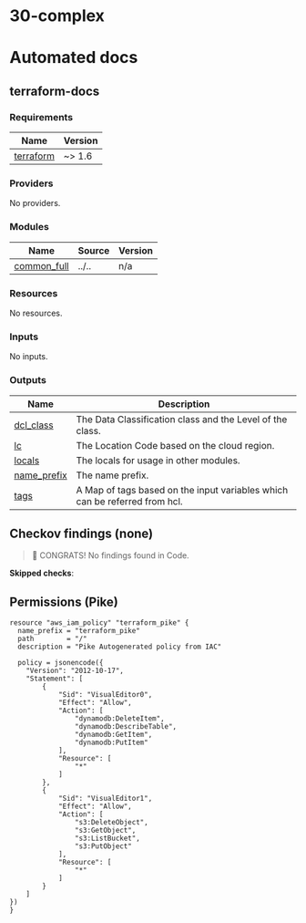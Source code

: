 # 30-complex

# Automated docs

<!-- BEGIN_TOC -->

<!-- END_TOC -->

<!-- BEGIN_TF_DOCS -->
## terraform-docs
### Requirements

| Name | Version |
|------|---------|
| <a name="requirement_terraform"></a> [terraform](#requirement\_terraform) | ~> 1.6 |

### Providers

No providers.

### Modules

| Name | Source | Version |
|------|--------|---------|
| <a name="module_common_full"></a> [common\_full](#module\_common\_full) | ../.. | n/a |

### Resources

No resources.

### Inputs

No inputs.

### Outputs

| Name | Description |
|------|-------------|
| <a name="output_dcl_class"></a> [dcl\_class](#output\_dcl\_class) | The Data Classification class and the Level of the class. |
| <a name="output_lc"></a> [lc](#output\_lc) | The Location Code based on the cloud region. |
| <a name="output_locals"></a> [locals](#output\_locals) | The locals for usage in other modules. |
| <a name="output_name_prefix"></a> [name\_prefix](#output\_name\_prefix) | The name prefix. |
| <a name="output_tags"></a> [tags](#output\_tags) | A Map of tags based on the input variables which can be referred from hcl. |
<!-- END_TF_DOCS -->

<!-- BEGIN_CHECKOV -->
## Checkov findings (none)
> 🎉 CONGRATS! No findings found in Code.

**Skipped checks**:
<!-- END_CHECKOV -->

<!-- BEGIN_PIKE_DOCS -->
## Permissions (Pike)
```hcl
resource "aws_iam_policy" "terraform_pike" {
  name_prefix = "terraform_pike"
  path        = "/"
  description = "Pike Autogenerated policy from IAC"

  policy = jsonencode({
    "Version": "2012-10-17",
    "Statement": [
        {
            "Sid": "VisualEditor0",
            "Effect": "Allow",
            "Action": [
                "dynamodb:DeleteItem",
                "dynamodb:DescribeTable",
                "dynamodb:GetItem",
                "dynamodb:PutItem"
            ],
            "Resource": [
                "*"
            ]
        },
        {
            "Sid": "VisualEditor1",
            "Effect": "Allow",
            "Action": [
                "s3:DeleteObject",
                "s3:GetObject",
                "s3:ListBucket",
                "s3:PutObject"
            ],
            "Resource": [
                "*"
            ]
        }
    ]
})
}

```
<!-- END_PIKE_DOCS -->
